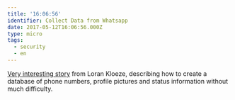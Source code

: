```yaml
---
title: '16:06:56'
identifier: Collect Data from Whatsapp
date: 2017-05-12T16:06:56.000Z
type: micro
tags:
  - security
  - en
---
```


[Very interesting story](https://www.lorankloeze.nl/2017/05/07/collecting-huge-amounts-of-data-with-whatsapp/) from Loran Kloeze, describing how to create a database of phone numbers, profile pictures and status information without much difficulty.
